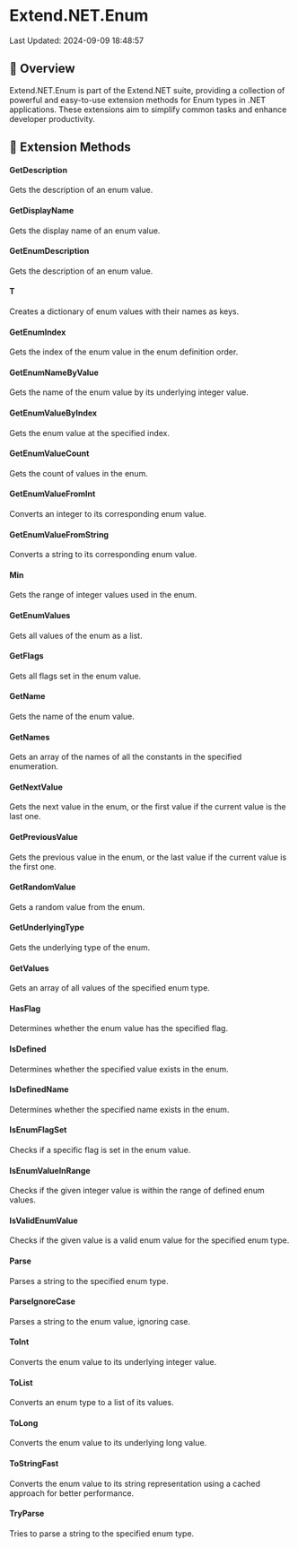 # Extend.NET.Enum

Last Updated: 2024-09-09 18:48:57

## 📖 Overview

Extend.NET.Enum is part of the Extend.NET suite, providing a collection of powerful and easy-to-use extension methods for Enum types in .NET applications. These extensions aim to simplify common tasks and enhance developer productivity.



## 🧰 Extension Methods
#### GetDescription

Gets the description of an enum value.
    

#### GetDisplayName

Gets the display name of an enum value.
    

#### GetEnumDescription

Gets the description of an enum value.
    

#### T

Creates a dictionary of enum values with their names as keys.
    

#### GetEnumIndex

Gets the index of the enum value in the enum definition order.
    

#### GetEnumNameByValue

Gets the name of the enum value by its underlying integer value.
    

#### GetEnumValueByIndex

Gets the enum value at the specified index.
    

#### GetEnumValueCount

Gets the count of values in the enum.
    

#### GetEnumValueFromInt

Converts an integer to its corresponding enum value.
    

#### GetEnumValueFromString

Converts a string to its corresponding enum value.
    

#### Min

Gets the range of integer values used in the enum.
    

#### GetEnumValues

Gets all values of the enum as a list.
    

#### GetFlags

Gets all flags set in the enum value.
    

#### GetName

Gets the name of the enum value.
    

#### GetNames

Gets an array of the names of all the constants in the specified enumeration.
    

#### GetNextValue

Gets the next value in the enum, or the first value if the current value is the last one.
    

#### GetPreviousValue

Gets the previous value in the enum, or the last value if the current value is the first one.
    

#### GetRandomValue

Gets a random value from the enum.
    

#### GetUnderlyingType

Gets the underlying type of the enum.
    

#### GetValues

Gets an array of all values of the specified enum type.
    

#### HasFlag

Determines whether the enum value has the specified flag.
    

#### IsDefined

Determines whether the specified value exists in the enum.
    

#### IsDefinedName

Determines whether the specified name exists in the enum.
    

#### IsEnumFlagSet

Checks if a specific flag is set in the enum value.
    

#### IsEnumValueInRange

Checks if the given integer value is within the range of defined enum values.
    

#### IsValidEnumValue

Checks if the given value is a valid enum value for the specified enum type.
    

#### Parse

Parses a string to the specified enum type.
    

#### ParseIgnoreCase

Parses a string to the enum value, ignoring case.
    

#### ToInt

Converts the enum value to its underlying integer value.
    

#### ToList

Converts an enum type to a list of its values.
    

#### ToLong

Converts the enum value to its underlying long value.
    

#### ToStringFast

Converts the enum value to its string representation using a cached approach for better performance.
    

#### TryParse

Tries to parse a string to the specified enum type.
    


